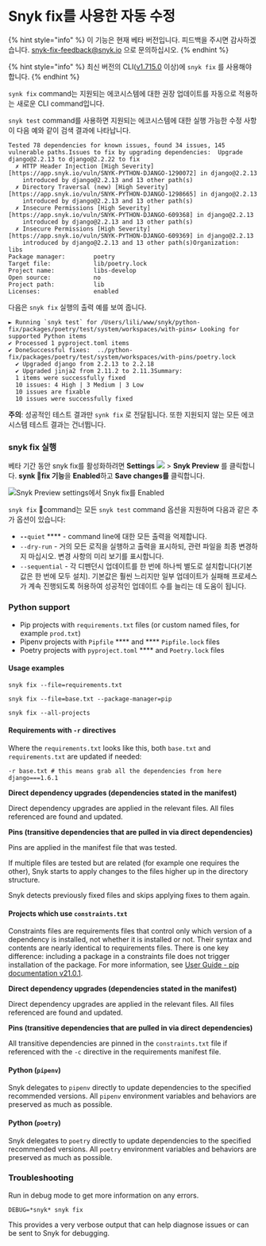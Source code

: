 # Snyk fix를 사용한 자동 수정

{% hint style="info" %}
이 기능은 현재 베타 버전입니다. 피드백을 주시면 감사하겠습니다.  [snyk-fix-feedback@snyk.io](mailto:snyk-fix-feedback@snyk.io) 으로 문의하십시오.
{% endhint %}

{% hint style="info" %}
최신 버전의 CLI([v1.715.0](https://github.com/snyk/cli/releases/tag/v1.715.0) 이상)에 `snyk fix` 를 사용해야 합니다.
{% endhint %}

`synk fix` command는 지원되는 에코시스템에 대한 권장 업데이트를 자동으로 적용하는 새로운 CLI command입니다.

`snyk test` command를 사용하면 지원되는 에코시스템에 대한 실행 가능한 수정 사항이 다음 예와 같이 검색 결과에 나타납니다.

```
Tested 78 dependencies for known issues, found 34 issues, 145 vulnerable paths.Issues to fix by upgrading dependencies:  Upgrade django@2.2.13 to django@2.2.22 to fix
  ✗ HTTP Header Injection [High Severity][https://app.snyk.io/vuln/SNYK-PYTHON-DJANGO-1290072] in django@2.2.13
    introduced by django@2.2.13 and 13 other path(s)
  ✗ Directory Traversal (new) [High Severity][https://app.snyk.io/vuln/SNYK-PYTHON-DJANGO-1298665] in django@2.2.13
    introduced by django@2.2.13 and 13 other path(s)
  ✗ Insecure Permissions [High Severity][https://app.snyk.io/vuln/SNYK-PYTHON-DJANGO-609368] in django@2.2.13
    introduced by django@2.2.13 and 13 other path(s)
  ✗ Insecure Permissions [High Severity][https://app.snyk.io/vuln/SNYK-PYTHON-DJANGO-609369] in django@2.2.13
    introduced by django@2.2.13 and 13 other path(s)Organization:           libs
Package manager:        poetry
Target file:            lib/poetry.lock
Project name:           libs-develop
Open source:            no
Project path:           lib
Licenses:               enabled
```

다음은 `snyk fix` 실행의 출력 예를 보여 줍니다.

```
► Running `snyk test` for /Users/lili/www/snyk/python-fix/packages/poetry/test/system/workspaces/with-pins✔ Looking for supported Python items
✔ Processed 1 pyproject.toml items
✔ DoneSuccessful fixes:  ../python-fix/packages/poetry/test/system/workspaces/with-pins/poetry.lock
  ✔ Upgraded django from 2.2.13 to 2.2.18
  ✔ Upgraded jinja2 from 2.11.2 to 2.11.3Summary:
  1 items were successfully fixed
  10 issues: 4 High | 3 Medium | 3 Low
  10 issues are fixable
  10 issues were successfully fixed
```

**주의**: 성공적인 테스트 결과만 `synk fix` 로 전달됩니다. 또한 지원되지 않는 모든 에코시스템 테스트 결과는 건너뜁니다.

### snyk fix 실행

베타 기간 동안 snyk fix를 활성화하려면 **Settings** [![](https://github.com/snyk/user-docs/raw/5e52535b78618f57eda40eb08fc8fbf91e16f1f0/docs/.gitbook/assets/cog\_icon.png)](https://github.com/snyk/user-docs/blob/5e52535b78618f57eda40eb08fc8fbf91e16f1f0/docs/.gitbook/assets/cog\_icon.png) > **Snyk Preview** 를 클릭합니다. **synk fix 기능**을 **Enabled**하고 **Save changes를** 클릭합니다.

![Snyk Preview settings에서 Snyk fix를 Enabled](https://github.com/snyk/user-docs/raw/5e52535b78618f57eda40eb08fc8fbf91e16f1f0/docs/.gitbook/assets/cleanshot\_2021-07-02\_at\_11.39.43\_2x.png)

`snyk fix` command는 모든 `snyk test` command 옵션을 지원하며 다음과 같은 추가 옵션이 있습니다:

* **`--`**`quiet` \*\*\*\* - command line에 대한 모든 출력을 억제합니다.
* `--dry-run` - 거의 모든 로직을 실행하고 출력을 표시하되, 관련 파일을 최종 변경하지 마십시오. 변경 사항의 미리 보기를 표시합니다.
* `--sequential` - 각 디펜던시 업데이트를 한 번에 하나씩 별도로 설치합니다(기본값은 한 번에 모두 설치). 기본값은 훨씬 느리지만 일부 업데이트가 실패해 프로세스가 계속 진행되도록 허용하여 성공적인 업데이트 수를 늘리는 데 도움이 됩니다.

### Python support

* Pip projects with `requirements.txt` files (or custom named files, for example `prod.txt`)
* Pipenv projects with `Pipfile` \*\*\*\* and \*\*\*\* `Pipfile.lock` files
* Poetry projects with `pyproject.toml` \*\*\*\* and `Poetry.lock` files

#### Usage examples

`snyk fix --file=requirements.txt`

`snyk fix --file=base.txt --package-manager=pip`

`snyk fix --all-projects`

#### Requirements with `-r` directives

Where the `requirements.txt` looks like this, both `base.txt` and `requirements.txt` are updated if needed:

```
-r base.txt # this means grab all the dependencies from here
django===1.6.1
```

**Direct dependency upgrades (dependencies stated in the manifest)**

Direct dependency upgrades are applied in the relevant files. All files referenced are found and updated.

**Pins (transitive dependencies that are pulled in via direct dependencies)**

Pins are applied in the manifest file that was tested.

If multiple files are tested but are related (for example one requires the other), Snyk starts to apply changes to the files higher up in the directory structure.

Snyk detects previously fixed files and skips applying fixes to them again.

#### Projects which use `constraints.txt`

Constraints files are requirements files that control only which version of a dependency is installed, not whether it is installed or not. Their syntax and contents are nearly identical to requirements files. There is one key difference: including a package in a constraints file does not trigger installation of the package. For more information, see [User Guide - pip documentation v21.0.1](https://pip.pypa.io/en/stable/user\_guide/#constraints-files).

**Direct dependency upgrades (dependencies stated in the manifest)**

Direct dependency upgrades are applied in the relevant files. All files referenced are found and updated.

**Pins (transitive dependencies that are pulled in via direct dependencies)**

All transitive dependencies are pinned in the `constraints.txt` file if referenced with the `-c` directive in the requirements manifest file.

#### Python (`pipenv`)

Snyk delegates to `pipenv` directly to update dependencies to the specified recommended versions. All `pipenv` environment variables and behaviors are preserved as much as possible.

#### Python (`poetry`)

Snyk delegates to `poetry` directly to update dependencies to the specified recommended versions. All `poetry` environment variables and behaviors are preserved as much as possible.

### Troubleshooting

Run in debug mode to get more information on any errors.

```
DEBUG=*snyk* snyk fix
```

This provides a very verbose output that can help diagnose issues or can be sent to Snyk for debugging.
